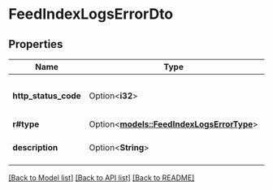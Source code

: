 # FeedIndexLogsErrorDto

## Properties

Name | Type | Description | Notes
------------ | ------------- | ------------- | -------------
**http_status_code** | Option<**i32**> | HTTP-код ошибки индексации прайс-листа.  Выводится, если `type=DOWNLOAD_HTTP_ERROR`.  | [optional]
**r#type** | Option<[**models::FeedIndexLogsErrorType**](FeedIndexLogsErrorType.md)> |  | [optional]
**description** | Option<**String**> | Описание ошибки.  Выводится, если `type=DOWNLOAD_ERROR`.  | [optional]

[[Back to Model list]](../README.md#documentation-for-models) [[Back to API list]](../README.md#documentation-for-api-endpoints) [[Back to README]](../README.md)


